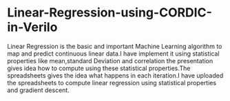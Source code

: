 # Linear-Regression-using-CORDIC-in-Verilo
Linear Regression is the basic and important Machine Learning algorithm to map and predict continuous linear data.I have implement it using statistical properties like mean,standard Deviation and correlation the presentation gives idea how to compute using these statistical properties.The spreadsheets gives the idea what happens in each iteration.I have uploaded the spreadsheets to compute linear regression using statistical properties and gradient descent.
